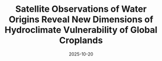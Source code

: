 ---
title: "Satellite Observations of Water Origins Reveal New Dimensions of Hydroclimate Vulnerability of Global Croplands"
collection: publications
category: journal        # <= use 'journal' for journals
permalink: /publications/2025-10-20-NS-YJ
date: 2025-10-20
venue: "Nature Sustainability"
authors: "Yan Jiang*, Jennifer A. Burney."
paperurl: "https://doi.org/10.1038/s41893-025-01662-1"
doi: "10.1038/s41893-025-01662-1"
excerpt: "We separate terrestrial vs. oceanic moisture sources and identify cropland vulnerability hotspots."
citation: "Jiang, Y., Burney, J.A., et al., 2025. Satellite Observations of Water Origins Reveal New Dimensions of Hydroclimate Vulnerability of Global Croplands, Nature Sustainability."
---